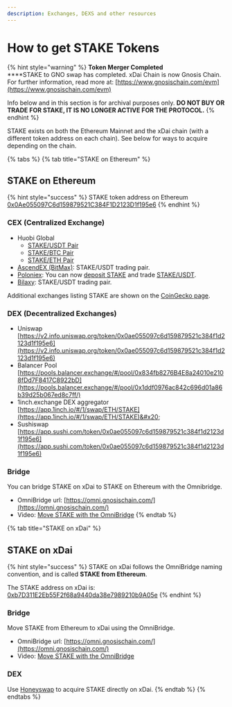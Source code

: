 ```yaml
---
description: Exchanges, DEXS and other resources
---
```


# How to get STAKE Tokens

{% hint style="warning" %}
**Token Merger Completed**\
****STAKE to GNO swap has completed. xDai Chain is now Gnosis Chain. For further information, read more at: [https://www.gnosischain.com/evm](https://www.gnosischain.com/evm)

Info below and in this section  is for archival purposes only. **DO NOT BUY OR TRADE FOR STAKE, IT IS NO LONGER ACTIVE FOR THE PROTOCOL.**
{% endhint %}

STAKE exists on both the Ethereum Mainnet and the xDai chain (with a different token address on each chain). See below for ways to acquire depending on the chain.

{% tabs %}
{% tab title="STAKE on Ethereum" %}
## STAKE on Ethereum

{% hint style="success" %}
STAKE token address on Ethereum [0x0Ae055097C6d159879521C384F1D2123D1f195e6](https://etherscan.io/token/0x0Ae055097C6d159879521C384F1D2123D1f195e6)
{% endhint %}

### CEX (Centralized Exchange)

* Huobi Global
  * [STAKE/USDT Pair](https://www.huobi.com/en-us/exchange/stake\_usdt)&#x20;
  * [STAKE/BTC Pair](https://www.huobi.com/en-us/exchange/stake\_btc)&#x20;
  * [STAKE/ETH Pair ](https://www.huobi.com/en-us/exchange/stake\_eth)
* [AscendEX (BitMax)](https://ascendex.com/en/basic/cashtrade-spottrading/usdt/stake): STAKE/USDT trading pair.
* [Poloniex](https://medium.com/poloniex/xdai-stake-is-now-available-on-poloniex-12b8a40d74bc): You can now [deposit STAKE](https://poloniex.com/wallet/STAKE/receive) and trade [STAKE/USDT](https://poloniex.com/exchange#usdt\_stake).
* [Bilaxy](https://bilaxy.com/trade/STAKE\_USDT): STAKE/USDT trading pair.

Additional exchanges listing STAKE are shown on the [CoinGecko page](https://www.coingecko.com/en/coins/xdai-stake#markets).

### DEX (Decentralized Exchanges)

* Uniswap [https://v2.info.uniswap.org/token/0x0ae055097c6d159879521c384f1d2123d1f195e6](https://v2.info.uniswap.org/token/0x0ae055097c6d159879521c384f1d2123d1f195e6)
* Balancer Pool [https://pools.balancer.exchange/#/pool/0x834fb8276B4E8a24010e2108fDd7F8417C8922bD](https://pools.balancer.exchange/#/pool/0x1ddf0976ac842c696d01a86b39d25b067ed8c7ff/)
* 1inch.exchange DEX aggregator [https://app.1inch.io/#/1/swap/ETH/STAKE](https://app.1inch.io/#/1/swap/ETH/STAKE)&#x20;
* Sushiswap [https://app.sushi.com/token/0x0ae055097c6d159879521c384f1d2123d1f195e6](https://app.sushi.com/token/0x0ae055097c6d159879521c384f1d2123d1f195e6)

### Bridge

You can bridge STAKE on xDai to STAKE on Ethereum with the Omnibridge.

* OmniBridge url: [https://omni.gnosischain.com/](https://omni.gnosischain.com/)
* Video: [Move STAKE with the OmniBridge](https://youtu.be/qbuBqur9lcE)
{% endtab %}

{% tab title="STAKE on xDai" %}
## STAKE on xDai

{% hint style="success" %}
STAKE on xDai follows the OmniBridge naming convention, and is called **STAKE from Ethereum**.

The STAKE address on xDai is: [0xb7D311E2Eb55F2f68a9440da38e7989210b9A05e](https://blockscout.com/xdai/mainnet/address/0xb7D311E2Eb55F2f68a9440da38e7989210b9A05e/transactions)
{% endhint %}

### Bridge

Move STAKE from Ethereum to xDai using the OmniBridge.

* OmniBridge url: [https://omni.gnosischain.com/](https://omni.gnosischain.com/)
* Video: [Move STAKE with the OmniBridge](https://youtu.be/qbuBqur9lcE)

### **DEX**

Use [Honeyswap](../../../../about-gc/project-spotlights/1hive/honeyswap.md) to acquire STAKE directly on xDai.
{% endtab %}
{% endtabs %}
